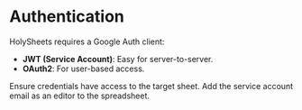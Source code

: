 # Authentication

HolySheets requires a Google Auth client:

- **JWT (Service Account)**: Easy for server-to-server.
- **OAuth2**: For user-based access.

Ensure credentials have access to the target sheet. Add the service account email as an editor to the spreadsheet.
